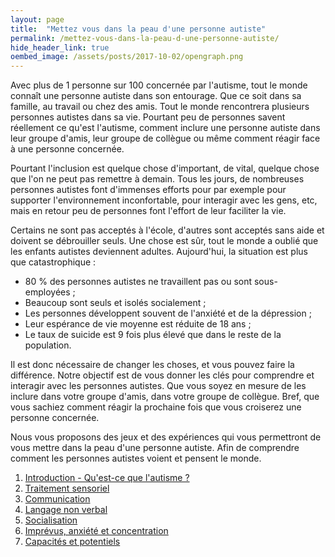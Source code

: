 ```yaml
---
layout: page
title:  "Mettez vous dans la peau d'une personne autiste"
permalink: /mettez-vous-dans-la-peau-d-une-personne-autiste/
hide_header_link: true
oembed_image: /assets/posts/2017-10-02/opengraph.png
---
```


Avec plus de 1 personne sur 100 concernée par l'autisme, tout le monde connaît une personne autiste dans son entourage. Que ce soit dans sa famille, au travail ou chez des amis.
Tout le monde rencontrera plusieurs personnes autistes dans sa vie.
Pourtant peu de personnes savent réellement ce qu'est l'autisme, comment inclure une personne autiste dans leur groupe d'amis, leur groupe de collègue ou même comment réagir
face à une personne concernée.


Pourtant l'inclusion est quelque chose d'important, de vital, quelque chose que l'on ne peut pas remettre à demain.
Tous les jours, de nombreuses personnes autistes font d'immenses efforts pour par exemple pour supporter l'environnement inconfortable, pour interagir avec les gens, etc, mais en retour
peu de personnes font l'effort de leur faciliter la vie.

Certains ne sont pas acceptés à l'école, d'autres sont acceptés sans aide et doivent se débrouiller seuls.
Une chose est sûr, tout le monde a oublié que les enfants autistes deviennent adultes. 
Aujourd'hui, la situation est plus que catastrophique&nbsp;:

 - 80&nbsp;% des personnes autistes ne travaillent pas ou sont sous-employées&nbsp;;
 - Beaucoup sont seuls et isolés socialement&nbsp;;
 - Les personnes développent souvent de l'anxiété et de la dépression&nbsp;;
 - Leur espérance de vie moyenne est réduite de 18 ans&nbsp;;
 - Le taux de suicide est 9 fois plus élevé que dans le reste de la population.

Il est donc nécessaire de changer les choses, et vous pouvez faire la différence.
Notre objectif est de vous donner les clés pour comprendre et interagir avec les personnes autistes.
Que vous soyez en mesure de les inclure dans votre groupe d'amis, dans votre groupe de collègue. Bref, que vous sachiez comment réagir la prochaine fois que vous croiserez une personne concernée.

Nous vous proposons des jeux et des expériences qui vous permettront de vous mettre dans la peau d'une personne autiste. Afin de comprendre comment les personnes autistes voient et pensent le monde.

<div class="highlight">
<ol>
 <li><a href="/mettez-vous-dans-la-peau-d-une-personne-autiste/qu-est-ce-que-l-autisme">Introduction - Qu'est-ce que l'autisme&nbsp;?</a></li>
 <li><a href="/mettez-vous-dans-la-peau-d-une-personne-autiste/traitement-sensoriel">Traitement sensoriel</a></li>
 <li><a href="/mettez-vous-dans-la-peau-d-une-personne-autiste/communication">Communication</a></li>
 <li><a href="/mettez-vous-dans-la-peau-d-une-personne-autiste/langage-non-verbal">Langage non verbal</a></li>
 <li><a href="/mettez-vous-dans-la-peau-d-une-personne-autiste/socialisation">Socialisation</a></li>
 <li><a href="/mettez-vous-dans-la-peau-d-une-personne-autiste/imprevus-anxiete-concentration">Imprévus, anxiété et concentration</a></li>
 <li><a href="/mettez-vous-dans-la-peau-d-une-personne-autiste/capacites-et-potentiels">Capacités et potentiels</a></li>
</ol>
</div>

<!--
que vous débarquez dans une nouvelle civilisation que vous ne connaissez pas, vous ne connaissez ni la langue ni la culture et vous devez 
vous débrouiller seul. Vous n'avez pas les outils pour vivre dans cet environnement.
L'autisme affecte la vie de chaque personne concernée différemment. Deux personnes autistes ne se ressemblent pas et n'ont pas les mêmes «&nbsp;symptomes&nbsp;».
C'est pourquoi certains éléments que vous pouvez lire sont contradictoires. 
Ci-dessous, les différents points abordés pour découvrir la façon dont les personnes autistes voient le monde.
-->
